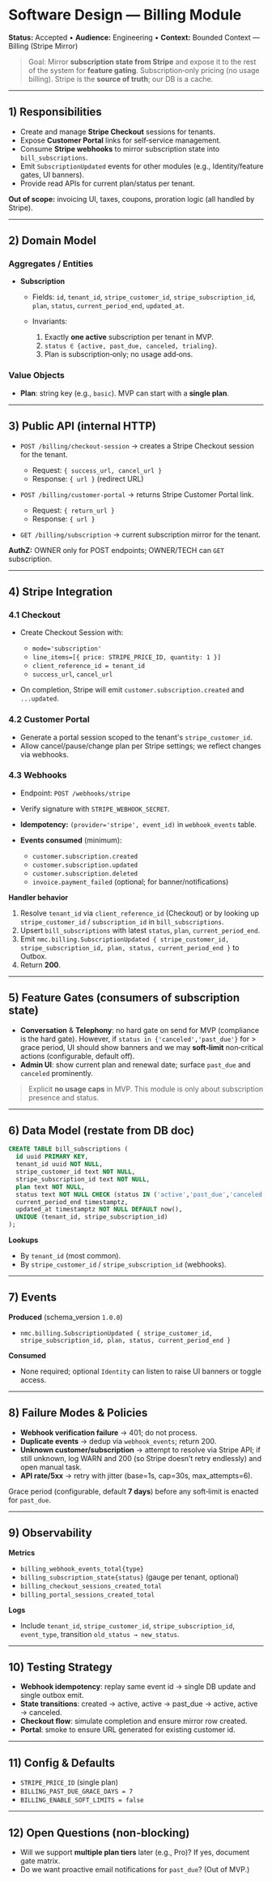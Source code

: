 # Software Design — Billing Module

**Status:** Accepted • **Audience:** Engineering • **Context:** Bounded Context — Billing (Stripe Mirror)

> Goal: Mirror **subscription state from Stripe** and expose it to the rest of the system for **feature gating**. Subscription‑only pricing (no usage billing). Stripe is the **source of truth**; our DB is a cache.

---

## 1) Responsibilities

* Create and manage **Stripe Checkout** sessions for tenants.
* Expose **Customer Portal** links for self‑service management.
* Consume **Stripe webhooks** to mirror subscription state into `bill_subscriptions`.
* Emit `SubscriptionUpdated` events for other modules (e.g., Identity/feature gates, UI banners).
* Provide read APIs for current plan/status per tenant.

**Out of scope:** invoicing UI, taxes, coupons, proration logic (all handled by Stripe).

---

## 2) Domain Model

### Aggregates / Entities

* **Subscription**

  * Fields: `id`, `tenant_id`, `stripe_customer_id`, `stripe_subscription_id`, `plan`, `status`, `current_period_end`, `updated_at`.
  * Invariants:

    1. Exactly **one active** subscription per tenant in MVP.
    2. `status ∈ {active, past_due, canceled, trialing}`.
    3. Plan is subscription‑only; no usage add‑ons.

### Value Objects

* **Plan**: string key (e.g., `basic`). MVP can start with a **single plan**.

---

## 3) Public API (internal HTTP)

* `POST /billing/checkout-session` → creates a Stripe Checkout session for the tenant.

  * Request: `{ success_url, cancel_url }`
  * Response: `{ url }` (redirect URL)
* `POST /billing/customer-portal` → returns Stripe Customer Portal link.

  * Request: `{ return_url }`
  * Response: `{ url }`
* `GET /billing/subscription` → current subscription mirror for the tenant.

**AuthZ:** OWNER only for POST endpoints; OWNER/TECH can `GET` subscription.

---

## 4) Stripe Integration

### 4.1 Checkout

* Create Checkout Session with:

  * `mode='subscription'`
  * `line_items=[{ price: STRIPE_PRICE_ID, quantity: 1 }]`
  * `client_reference_id = tenant_id`
  * `success_url`, `cancel_url`
* On completion, Stripe will emit `customer.subscription.created` and `...updated`.

### 4.2 Customer Portal

* Generate a portal session scoped to the tenant's `stripe_customer_id`.
* Allow cancel/pause/change plan per Stripe settings; we reflect changes via webhooks.

### 4.3 Webhooks

* Endpoint: `POST /webhooks/stripe`
* Verify signature with `STRIPE_WEBHOOK_SECRET`.
* **Idempotency:** `(provider='stripe', event_id)` in `webhook_events` table.
* **Events consumed** (minimum):

  * `customer.subscription.created`
  * `customer.subscription.updated`
  * `customer.subscription.deleted`
  * `invoice.payment_failed` (optional; for banner/notifications)

**Handler behavior**

1. Resolve `tenant_id` via `client_reference_id` (Checkout) or by looking up `stripe_customer_id` / `subscription_id` in `bill_subscriptions`.
2. Upsert `bill_subscriptions` with latest `status`, `plan`, `current_period_end`.
3. Emit `nmc.billing.SubscriptionUpdated { stripe_customer_id, stripe_subscription_id, plan, status, current_period_end }` to Outbox.
4. Return **200**.

---

## 5) Feature Gates (consumers of subscription state)

* **Conversation** & **Telephony**: no hard gate on send for MVP (compliance is the hard gate). However, if `status in {'canceled','past_due'}` for > grace period, UI should show banners and we may **soft‑limit** non‑critical actions (configurable, default off).
* **Admin UI**: show current plan and renewal date; surface `past_due` and `canceled` prominently.

> Explicit **no usage caps** in MVP. This module is only about subscription presence and status.

---

## 6) Data Model (restate from DB doc)

```sql
CREATE TABLE bill_subscriptions (
  id uuid PRIMARY KEY,
  tenant_id uuid NOT NULL,
  stripe_customer_id text NOT NULL,
  stripe_subscription_id text NOT NULL,
  plan text NOT NULL,
  status text NOT NULL CHECK (status IN ('active','past_due','canceled','trialing')),
  current_period_end timestamptz,
  updated_at timestamptz NOT NULL DEFAULT now(),
  UNIQUE (tenant_id, stripe_subscription_id)
);
```

**Lookups**

* By `tenant_id` (most common).
* By `stripe_customer_id` / `stripe_subscription_id` (webhooks).

---

## 7) Events

**Produced** (schema\_version `1.0.0`)

* `nmc.billing.SubscriptionUpdated { stripe_customer_id, stripe_subscription_id, plan, status, current_period_end }`

**Consumed**

* None required; optional `Identity` can listen to raise UI banners or toggle access.

---

## 8) Failure Modes & Policies

* **Webhook verification failure** → 401; do not process.
* **Duplicate events** → dedup via `webhook_events`; return 200.
* **Unknown customer/subscription** → attempt to resolve via Stripe API; if still unknown, log WARN and 200 (so Stripe doesn’t retry endlessly) and open manual task.
* **API rate/5xx** → retry with jitter (base=1s, cap=30s, max\_attempts=6).

Grace period (configurable, default **7 days**) before any soft‑limit is enacted for `past_due`.

---

## 9) Observability

**Metrics**

* `billing_webhook_events_total{type}`
* `billing_subscription_state{status}` (gauge per tenant, optional)
* `billing_checkout_sessions_created_total`
* `billing_portal_sessions_created_total`

**Logs**

* Include `tenant_id`, `stripe_customer_id`, `stripe_subscription_id`, `event_type`, transition `old_status → new_status`.

---

## 10) Testing Strategy

* **Webhook idempotency**: replay same event id → single DB update and single outbox emit.
* **State transitions**: created → active, active → past\_due → active, active → canceled.
* **Checkout flow**: simulate completion and ensure mirror row created.
* **Portal**: smoke to ensure URL generated for existing customer id.

---

## 11) Config & Defaults

* `STRIPE_PRICE_ID` (single plan)
* `BILLING_PAST_DUE_GRACE_DAYS = 7`
* `BILLING_ENABLE_SOFT_LIMITS = false`

---

## 12) Open Questions (non‑blocking)

* Will we support **multiple plan tiers** later (e.g., Pro)? If yes, document gate matrix.
* Do we want proactive email notifications for `past_due`? (Out of MVP.)
